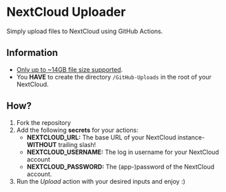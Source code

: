 # NextCloud Uploader

Simply upload files to NextCloud using GitHub Actions.

## Information
- [Only up to ~14GB file size supported](https://docs.github.com/en/actions/using-github-hosted-runners/about-github-hosted-runners#supported-runners-and-hardware-resources).
- You **HAVE** to create the directory `/GitHub-Uploads` in the root of your NextCloud.

## How?
1. Fork the repository
2. Add the following **secrets** for your actions:
   - **NEXTCLOUD_URL:** The base URL of your NextCloud instance- **WITHOUT** trailing slash! 
   - **NEXTCLOUD_USERNAME:** The log in username for your NextCloud account
   - **NEXTCLOUD_PASSWORD:** The (app-)password of the NextCloud account.
3. Run the *Upload* action with your desired inputs and enjoy :)
